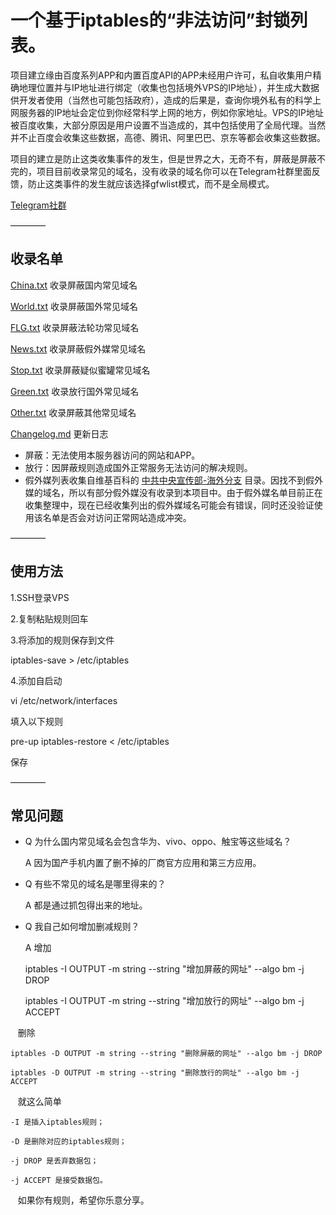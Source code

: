 # 一个基于iptables的“非法访问”封锁列表。

项目建立缘由百度系列APP和内置百度API的APP未经用户许可，私自收集用户精确地理位置并与IP地址进行绑定（收集也包括境外VPS的IP地址），并生成大数据供开发者使用（当然也可能包括政府），造成的后果是，查询你境外私有的科学上网服务器的IP地址会定位到你经常科学上网的地方，例如你家地址。VPS的IP地址被百度收集，大部分原因是用户设置不当造成的，其中包括使用了全局代理。当然并不止百度会收集这些数据，高德、腾讯、阿里巴巴、京东等都会收集这些数据。

项目的建立是防止这类收集事件的发生，但是世界之大，无奇不有，屏蔽是屏蔽不完的，项目目前收录常见的域名，没有收录的域名你可以在Telegram社群里面反馈，防止这类事件的发生就应该选择gfwlist模式，而不是全局模式。

[Telegram社群](https://t.me/joinchat/AAAAAEBsDZr6b3FJYEQ04A)

————

## 收录名单

[China.txt](China.txt) 收录屏蔽国内常见域名

[World.txt](World.txt) 收录屏蔽国外常见域名

[FLG.txt](FLG.txt) 收录屏蔽法轮功常见域名

[News.txt](News.txt) 收录屏蔽假外媒常见域名

[Stop.txt](Stop.txt) 收录屏蔽疑似蜜罐常见域名

[Green.txt](Green.txt) 收录放行国外常见域名

[Other.txt](Other.txt) 收录屏蔽其他常见域名

[Changelog.md](Changelog.md) 更新日志

- 屏蔽：无法使用本服务器访问的网站和APP。
- 放行：因屏蔽规则造成国外正常服务无法访问的解决规则。
- 假外媒列表收集自维基百科的 [中共中央宣传部-海外分支](https://zh.wikipedia.org/wiki/%E4%B8%AD%E5%85%B1%E4%B8%AD%E5%A4%AE%E5%AE%A3%E4%BC%A0%E9%83%A8#.E6.B5.B7.E5.A4.96.E5.88.86.E6.94.AF) 目录。因找不到假外媒的域名，所以有部分假外媒没有收录到本项目中。由于假外媒名单目前正在收集整理中，现在已经收集列出的假外媒域名可能会有错误，同时还没验证使用该名单是否会对访问正常网站造成冲突。

————

## 使用方法

1.SSH登录VPS

2.复制粘贴规则回车

3.将添加的规则保存到文件

iptables-save > /etc/iptables

4.添加自启动

vi /etc/network/interfaces

填入以下规则

pre-up iptables-restore < /etc/iptables

保存

————

## 常见问题

- Q 为什么国内常见域名会包含华为、vivo、oppo、触宝等这些域名？

  A 因为国产手机内置了删不掉的厂商官方应用和第三方应用。
  
- Q 有些不常见的域名是哪里得来的？

  A 都是通过抓包得出来的地址。
  
- Q 我自己如何增加删减规则？

  A 增加
    
    iptables -I OUTPUT -m string --string "增加屏蔽的网址" --algo bm -j DROP
    
    iptables -I OUTPUT -m string --string "增加放行的网址" --algo bm -j ACCEPT
    
    删除
    
    iptables -D OUTPUT -m string --string "删除屏蔽的网址" --algo bm -j DROP
    
    iptables -D OUTPUT -m string --string "删除放行的网址" --algo bm -j ACCEPT
    
    就这么简单
    
    -I 是插入iptables规则；
    
    -D 是删除对应的iptables规则；
    
    -j DROP 是丢弃数据包；
    
    -j ACCEPT 是接受数据包。
    
    如果你有规则，希望你乐意分享。
